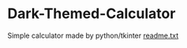 # Dark-Themed-Calculator
Simple calculator made by python/tkinter
[readme.txt](https://github.com/HaviRex429/Dark-Themed-Calculator/files/7773664/readme.txt)

